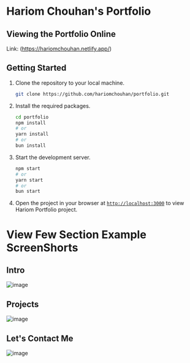 # Hariom Chouhan's Portfolio

## Viewing the Portfolio Online
Link: (https://hariomchouhan.netlify.app/)



## Getting Started

1. Clone the repository to your local machine.
    ```sh
    git clone https://github.com/hariomchouhan/portfolio.git
    ```

2. Install the required packages.
    ```sh
    cd portfolio
    npm install
    # or
    yarn install
    # or
    bun install
    ```

3. Start the development server.
    ```sh
    npm start
    # or
    yarn start
    # or
    bun start
    ```
4. Open the project in your browser at [`http://localhost:3000`](http://localhost:3000) to view Hariom Portfolio project.

# View Few Section Example ScreenShorts

## Intro
![image](https://github.com/hariomchouhan/portfolio/assets/75517242/794a8589-de12-493d-a536-2cccacd6f853)

## Projects
![image](https://github.com/hariomchouhan/portfolio/assets/75517242/a9214226-e8ff-4db6-9632-62cf97c922f0)

## Let's Contact Me
![image](https://github.com/hariomchouhan/portfolio/assets/75517242/bda93b74-98e9-40c4-8d36-e2b62dd663a4)

